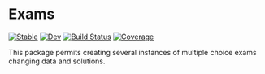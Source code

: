 # Exams

[![Stable](https://img.shields.io/badge/docs-stable-blue.svg)](https://principejavier.github.io/Exams.jl/stable)
[![Dev](https://img.shields.io/badge/docs-dev-blue.svg)](https://principejavier.github.io/Exams.jl/dev)
[![Build Status](https://github.com/principejavier/Exams.jl/actions/workflows/CI.yml/badge.svg?branch=main)](https://github.com/principejavier/Exams.jl/actions/workflows/CI.yml?query=branch%3Amain)
[![Coverage](https://codecov.io/gh/principejavier/Exams.jl/branch/main/graph/badge.svg)](https://codecov.io/gh/principejavier/Exams.jl)


This package permits creating several instances of multiple choice exams changing data and solutions.